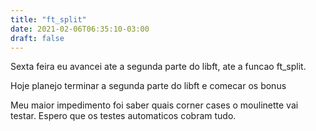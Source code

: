 ```yaml
---
title: "ft_split"
date: 2021-02-06T06:35:10-03:00
draft: false
---
```


Sexta feira eu avancei ate a segunda parte do libft, ate a funcao ft_split.

Hoje planejo terminar a segunda parte do libft e comecar os bonus

Meu maior impedimento foi saber quais corner cases o moulinette vai testar. Espero que os testes automaticos cobram tudo.
